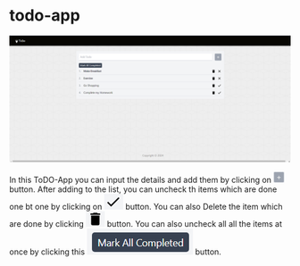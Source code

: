 # todo-app

![todo-app](/src/assets/cover.png)

In this ToDO-App you can input the details and add them by clicking on <img src="/src/assets/add.png" width="20" height="20"> button.
After adding to the list, you can uncheck th items which are done one bt one by clicking on ![Alt text](/src/assets/tick.png) button.
You can also Delete the item which are done by clicking ![Alt text](/src/assets/delete.png) button.
You can also uncheck all all the items at once by clicking this ![Alt text](/src/assets/mark.png) button.
